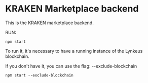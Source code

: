 # KRAKEN Marketplace backend

This is the KRAKEN marketplace backend.

RUN:
```
npm start
```

To run it, it's necessary to have a running instance of the Lynkeus blockchain.

If you don't have it, you can use the flag: --exclude-blockchain
```
npm start --exclude-blockchain
```